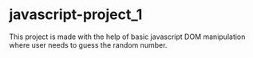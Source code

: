 # javascript-project_1
This project is made with the help of basic javascript DOM manipulation where user needs to guess the random number.
